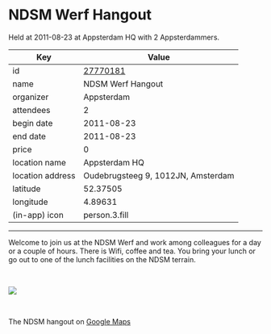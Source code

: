 # NDSM Werf Hangout
Held at 2011-08-23 at Appsterdam HQ with 2 Appsterdammers.
        
|Key|Value
|---|---|
|id|[27770181](https://www.meetup.com/appsterdam/events/27770181/)|
|name|NDSM Werf Hangout|
|organizer|Appsterdam|
|attendees|2|
|begin date|2011-08-23|
|end date|2011-08-23|
|price|0|
|location name|Appsterdam HQ|
|location address|Oudebrugsteeg 9, 1012JN, Amsterdam|
|latitude|52.37505|
|longitude|4.89631|
|(in-app) icon|person.3.fill|

---

Welcome to join us at the NDSM Werf and work among colleagues for a day or a couple of hours. There is Wifi, coffee and tea. You bring your lunch or go out to one of the lunch facilities on the NDSM terrain.

 

<img src="http://photos3.meetupstatic.com/photos/event/7/1/a/3/event_42029091.jpeg" />

 

The NDSM hangout on [Google Maps](http://bit.ly/nVKJPx)


